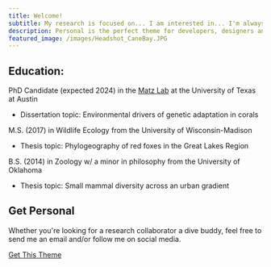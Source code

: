 ```yaml
---
title: Welcome!
subtitle: My research is focused on... I am interested in... I'm always glad to talk about research, increasing DEI in STEM,... 
description: Personal is the perfect theme for developers, designers and other creatives.
featured_image: /images/Headshot_CaneBay.JPG
---
```


## Education:

PhD Candidate (expected 2024) in the [Matz Lab](https://matzlab.weebly.com/) at the University of Texas at Austin
* Dissertation topic: Environmental drivers of genetic adaptation in corals

M.S. (2017) in Wildlife Ecology from the University of Wisconsin-Madison
* Thesis topic: Phylogeography of red foxes in the Great Lakes Region

B.S. (2014) in Zoology w/ a minor in philosophy from the University of Oklahoma
* Thesis topic: Small mammal diversity across an urban gradient


## Get Personal

Whether you're looking for a research collaborator a dive buddy, feel free to send me an email and/or follow me on social media.

<a href="https://jekyllthemes.io/theme/personal-website-jekyll-theme" class="button button--large">Get This Theme</a>
